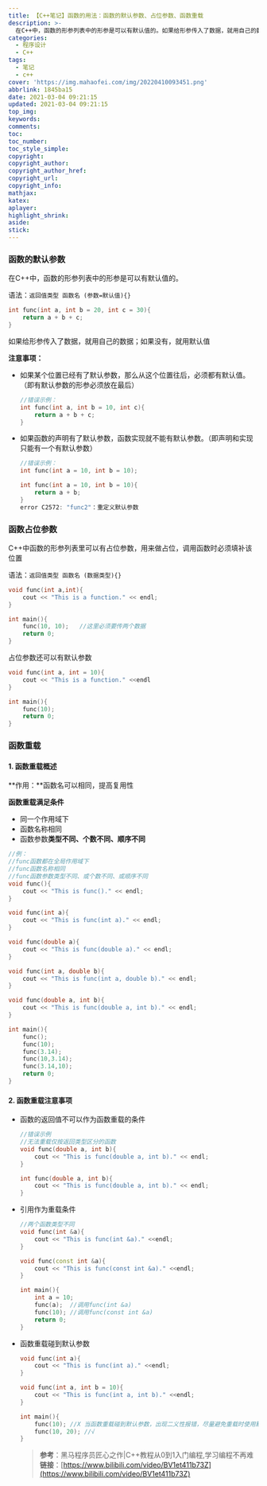 ```yaml
---
title: 【C++笔记】函数的用法：函数的默认参数、占位参数、函数重载
description: >-
  在C++中，函数的形参列表中的形参是可以有默认值的。如果给形参传入了数据，就用自己的数据；如果没有，就用默认值，但需要注意如果某个位置已经有了默认参数，那么从这个位置往后，必须都有默认值。
categories:
  - 程序设计
  - C++
tags:
  - 笔记
  - c++
cover: 'https://img.mahaofei.com/img/20220410093451.png'
abbrlink: 1845ba15
date: 2021-03-04 09:21:15
updated: 2021-03-04 09:21:15
top_img:
keywords:
comments:
toc:
toc_number:
toc_style_simple:
copyright:
copyright_author:
copyright_author_href:
copyright_url:
copyright_info:
mathjax:
katex:
aplayer:
highlight_shrink:
aside:
stick:
---
```



### 函数的默认参数

在C++中，函数的形参列表中的形参是可以有默认值的。

语法：`返回值类型 函数名 (参数=默认值){}`

```c++
int func(int a, int b = 20, int c = 30){
    return a + b + c;
}
```

如果给形参传入了数据，就用自己的数据；如果没有，就用默认值

**注意事项：**

* 如果某个位置已经有了默认参数，那么从这个位置往后，必须都有默认值。（即有默认参数的形参必须放在最后）

  ```c++
  //错误示例：
  int func(int a, int b = 10, int c){
      return a + b + c;
  }
  ```

* 如果函数的声明有了默认参数，函数实现就不能有默认参数。（即声明和实现只能有一个有默认参数）

  ```c++
  //错误示例：
  int func(int a = 10, int b = 10);
  
  int func(int a = 10, int b = 10){
      return a + b;
  }
  error C2572: "func2"：重定义默认参数
  ```

### 函数占位参数

C++中函数的形参列表里可以有占位参数，用来做占位，调用函数时必须填补该位置

语法：`返回值类型 函数名 (数据类型){}`

```c++
void func(int a,int){
    cout << "This is a function." << endl;
}

int main(){
    func(10, 10);	//这里必须要传两个数据
    return 0;
}
```

占位参数还可以有默认参数

```c++
void func(int a, int = 10){
    cout << "This is a function." <<endl
}

int main(){
    func(10);
    return 0;
}
```

### 函数重载

#### 1. 函数重载概述

**作用：**函数名可以相同，提高复用性

**函数重载满足条件**

* 同一个作用域下
* 函数名称相同
* 函数参数**类型不同、个数不同、顺序不同**

```c++
//例：
//func函数都在全局作用域下
//func函数名称相同
//func函数参数类型不同、或个数不同、或顺序不同
void func(){
    cout << "This is func()." << endl;
}

void func(int a){
    cout << "This is func(int a)." << endl;
}

void func(double a){
    cout << "This is func(double a)." << endl;
}

void func(int a, double b){
    cout << "This is func(int a, double b)." << endl;
}

void func(double a, int b){
    cout << "This is func(double a, int b)." << endl;
}

int main(){
    func();
    func(10);
    func(3.14);
    func(10,3.14);
    func(3.14,10);
    return 0;
}
```

#### 2. 函数重载注意事项

* 函数的返回值不可以作为函数重载的条件

  ```c++
  //错误示例
  //无法重载仅按返回类型区分的函数
  void func(double a, int b){
      cout << "This is func(double a, int b)." << endl;
  }
  
  int func(double a, int b){
      cout << "This is func(double a, int b)." << endl;
  }
  ```

* 引用作为重载条件

  ```c++
  //两个函数类型不同
  void func(int &a){
      cout << "This is func(int &a)." <<endl;
  }
  
  void func(const int &a){
      cout << "This is func(const int &a)." <<endl;
  }
  
  int main(){
      int a = 10;
      func(a);	//调用func(int &a)
      func(10);	//调用func(const int &a)
      return 0;
  }
  ```

* 函数重载碰到默认参数

  ```c++
  void func(int a){
      cout << "This is func(int a)." <<endl;
  }
  
  void func(int a, int b = 10){
      cout << "This is func(int a, int b)." <<endl;
  }
  
  int main(){
      func(10);	//X 当函数重载碰到默认参数，出现二义性报错，尽量避免重载时使用默认参数
      func(10, 20);	//√
  }
  ```


  > **参考**：黑马程序员匠心之作|C++教程从0到1入门编程,学习编程不再难
  > **链接**：[https://www.bilibili.com/video/BV1et411b73Z](https://www.bilibili.com/video/BV1et411b73Z)